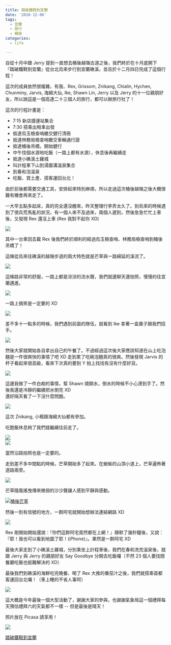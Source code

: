 ```yaml
---
title: 踏破鐵鞋到宜蘭
date: '2010-12-06'
tags:
  - 宜蘭
  - 旅行
  - 桶後
categories:
  - life

---
```

自從十月中跟 Jerry 提到一直想去桶後越嶺古道之後，我們終於在十月底開下『踏破鐵鞋到宜蘭』從台北烏來步行到宜蘭礁溪，並且於十二月四日完成了這個行程！  
  
這次的成員依然很複雜，有我、Rex, Grissom, Znikang, Chialin, Hychen, Chunminy, Jarvis, 海綿大仙, Ike, Shawn Lin, Jerry 以及 Jerry 的十一位親朋好友，所以說這是一個高達二十三個人的旅行，都可以辦旅行社了！  
  
這次的行程計畫是：  
  

*   7:15 新店捷運站集合
*   7:30 搭乘出租車出發
*   抵達烏玉檢查哨繳交健行清冊
*   抵達林務局檢查哨繳交車輛通行證
*   抵達桶後吊橋，開始健行
*   中午找個水源地吃飯（一路上都有水源），休息後再繼續走
*   抵達小礁溪土雞城
*   叫計程車下山到湯圍溝溫泉集合
*   到春和泡溫泉
*   吃飯、買土產、搭客運回台北！

由於前後都需要交通工具，安排起來特別麻煩，所以走過這次桶後越嶺之後大概很難有機會再來走了。  
  
一大早五點多起床，真的完全還沒醒來，昨天整理行李弄太久了。到烏來的時候遇到了很兵荒馬亂的狀況，有一個人來不及過來，兩個人遲到，然後急急忙忙上車後，又發現 Rex 還沒上車 (Rex 我對不起你 XD)

  
[![](images/0.jpg)](http://picasaweb.google.com/lh/photo/ZO--1jlYzHWw2fylhnUBwA?feat=embedwebsite)  
  
  
  
其中一台車回去載 Rex 後我們終於順利的經過烏玉檢查哨、林務局檢查哨到桶後吊橋了！  
  
這條從烏來往礁溪的越嶺步道的兩大特色就是芒草與一路綿延的溪流了。  
  
[![](images/1.jpg)](http://picasaweb.google.com/lh/photo/hqyjHVauTx-CwOKtPyfSjw?feat=embedwebsite)  
  
這條路非常的舒服，一路上都是淙淙的流水聲，我們就邊聊天邊拍照，慢慢的往宜蘭邁進。  
  
[![](images/2.jpg)](http://picasaweb.google.com/lh/photo/db4ZCRQcxMY8UccXGa2wtA?feat=embedwebsite)  
  
一路上搞笑是一定要的 XD  
  
[![](images/3.jpg)](http://picasaweb.google.com/lh/photo/ziVXJCjeQwf2-B7jUR91xQ?feat=embedwebsite)  
  
差不多十一點多的時候，我們遇到前面的隊伍，就看到 Ike 拿著一盒棗子跟我們招手。  
  
[![](images/4.jpg)](http://picasaweb.google.com/lh/photo/3TguAGJ9OKk9V7Ia3wnq6A?feat=embedwebsite)  
  
然後大家就開始各自拿出自己的午餐了。不過經過這次後大家應該知道在山上吃泡麵是一件很爽快的事情了吧 XD 走到累了吃碗泡麵真的很爽。然後發現 Jarvis 的杯子看起來很高級，看來下次真的要到 Y 拍上找找有沒有什麼好貨。  
  
[![](images/5.jpg)](http://picasaweb.google.com/lh/photo/4BNPx0i9TtjStbo1eCd0Jg?feat=embedwebsite)  
  
這邊我做了一件白痴的事情，幫 Shawn 燒開水，倒水的時候不小心燙到手了。然後我還是冷靜的繼續把水倒完 XD  
還好隔天看了一下沒什麼問題。  
  
[![](images/6.jpg)](http://picasaweb.google.com/lh/photo/LerMkguhYtOLLj0DhtbeeA?feat=embedwebsite)  
  
這次 Znikang, 小楊跟海綿大仙都有參加。  
  
吃飽飯休息夠了我們就繼續往前走了。  
  
[![](images/7.jpg)](http://picasaweb.google.com/lh/photo/OlE6OlvOalLMJjyT3gG5nA?feat=embedwebsite)  
[![](images/8.jpg)](http://picasaweb.google.com/lh/photo/hU_dlzdzqVpmM3qcmeNRUA?feat=embedwebsite)  
  
當然沿路拍照也是一定要的。  
  
走到差不多中間點的時候，芒草開始多了起來。在蜿蜒的山頂小道上，芒草遍佈著道路兩旁。  
  
[![](images/9.jpg)](http://picasaweb.google.com/lh/photo/vtka5Qb60VVi5ixFpT77JQ?feat=embedwebsite)  
  
芒草隨風搖曳傳來微弱的沙沙聲讓人感到平靜與感動。  
  
[![桶後芒草](images/10.jpg)](http://www.flickr.com/photos/yurenju/5232747275/ "Flickr 上 yurenju 的 桶後芒草")  
  
然後一到有信號的地方，一群阿宅就開始想辦法連結網路 XD  
  
[![](images/11.jpg)](http://picasaweb.google.com/lh/photo/qAsHYpy217wxTfyPZR1jhQ?feat=embedwebsite)  
  
Rex 剛開始開始還說：『你們這群阿宅竟然都在上網！』靜默了幾秒鐘後，又說：『耶！我也可以看到地圖了耶！(iPhone)』。果然是一群阿宅 XD  
  
最後大家走到了小礁溪土雞城，分別乘坐上計程車後，我們在春和洗完溫泉後，就跟 Jerry 與 Jerry 的親朋好友 Say Goodbye 分開去吃飯囉（不然 23 個人要找間餐廳吃飯也挺難解決的 XD）  
  
最後我們到礁溪的海鮮吃完晚餐、喝了 Rex 大推的番茄汁之後，我們就搭乘首都客運回台北囉！（車上睡的不省人事阿）  
  
[![](images/12.jpg)](http://picasaweb.google.com/lh/photo/HGoHQy9c8PNglgKEBV9rPw?feat=embedwebsite)  
  
這大概是今年最後一個大型活動了，謝謝大家的參與，也謝謝氣象局這一個禮拜每天預估禮拜六的天氣都不一樣 -- 但是最後是晴天！  
  
  
照片放在 Picasa 請享用！  

[![](images/13.jpg)](http://picasaweb.google.com/yurenju/DozHOF?feat=embedwebsite)

[踏破鐵鞋到宜蘭](http://picasaweb.google.com/yurenju/DozHOF?feat=embedwebsite)